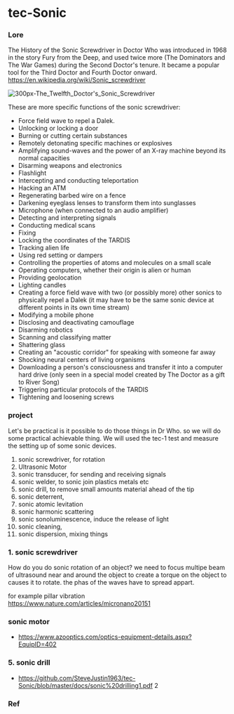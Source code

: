 # tec-Sonic

### Lore
The History of the Sonic Screwdriver in Doctor Who was introduced in 1968 in the story Fury from the Deep, and used twice more (The Dominators and The War Games) during the Second Doctor's tenure. It became a popular tool for the Third Doctor and Fourth Doctor onward. https://en.wikipedia.org/wiki/Sonic_screwdriver

![300px-The_Twelfth_Doctor's_Sonic_Screwdriver](https://user-images.githubusercontent.com/58069246/169822492-68634399-dac3-4b77-9a22-db388b9acc2f.jpg)


These are more specific functions of the sonic screwdriver:
- Force field wave to repel a Dalek.
- Unlocking or locking a door
- Burning or cutting certain substances
- Remotely detonating specific machines or explosives
- Amplifying sound-waves and the power of an X-ray machine beyond its normal capacities
- Disarming weapons and electronics
- Flashlight
- Intercepting and conducting teleportation
- Hacking an ATM
- Regenerating barbed wire on a fence
- Darkening eyeglass lenses to transform them into sunglasses
- Microphone (when connected to an audio amplifier)
- Detecting and interpreting signals
- Conducting medical scans
- Fixing
- Locking the coordinates of the TARDIS
- Tracking alien life
- Using red setting or dampers
- Controlling the properties of atoms and molecules on a small scale
- Operating computers, whether their origin is alien or human
- Providing geolocation
- Lighting candles
- Creating a force field wave with two (or possibly more) other sonics to physically repel a Dalek (it may have to be the same sonic device at different points in its own time stream)
- Modifying a mobile phone
- Disclosing and deactivating camouflage
- Disarming robotics
- Scanning and classifying matter
- Shattering glass
- Creating an "acoustic corridor" for speaking with someone far away
- Shocking neural centers of living organisms
- Downloading a person's consciousness and transfer it into a computer hard drive (only seen in a special model created by The Doctor as a gift to River Song)
- Triggering particular protocols of the TARDIS
- Tightening and loosening screws




### project
Let's be practical is it possible to do those things in Dr Who. so we will do some practical achievable thing. We will used the tec-1 test and measure the setting up of some sonic devices.

1. sonic screwdriver, for rotation
2. Ultrasonic Motor
3. sonic transducer, for sending and receiving signals
4. sonic welder, to sonic join plastics metals etc
5. sonic drill, to remove small amounts material ahead of the tip
6. sonic deterrent, 
7. sonic atomic levitation
8. sonic harmonic scattering
9. sonic sonoluminescence, induce the release of light
10. sonic cleaning, 
11. sonic dispersion, mixing things 


### 1. sonic screwdriver 

How do you do sonic rotation of an object? we need to focus multipe beam of ultrasound near and around the object to create a torque on the object to causes it to rotate. the phas of the waves have to spread appart.

for example pillar vibration https://www.nature.com/articles/micronano20151

### sonic motor
- https://www.azooptics.com/optics-equipment-details.aspx?EquipID=402

### 5. sonic drill
- https://github.com/SteveJustin1963/tec-Sonic/blob/master/docs/sonic%20drilling1.pdf 2


 

### Ref

